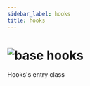 ```yaml
---
sidebar_label: hooks
title: hooks
---
```


# <img src='/img/wiki/base.png' alt='base' classname='env-tag' /> hooks
Hooks's entry class<br/>


